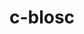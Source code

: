 ---
title: "c-blosc"
layout: cache
categories: [package, v0.18.1]
meta: {"versions": ["1.21.1"], "compilers": ["gcc@=7.3.1", "gcc@=7.5.0"], "oss": ["amzn2", "ubuntu18.04"], "platforms": ["linux"], "targets": ["aarch64", "graviton2", "x86_64", "x86_64_v3", "x86_64_v4"], "stacks": ["aws-ahug", "aws-ahug-aarch64", "aws-isc", "aws-isc-aarch64", "data-vis-sdk", "e4s", "root"], "num_specs": 6, "num_specs_by_stack": {"e4s": 1, "root": 6, "aws-isc": 2, "aws-ahug": 2, "aws-isc-aarch64": 2, "aws-ahug-aarch64": 2, "data-vis-sdk": 1}}
spec_details: [{"hash": "pt66zrrszxvzkg3p6tf5rkk4sfcrgisz", "compiler": "gcc@=7.5.0", "versions": ["1.21.1"], "os": "ubuntu18.04", "platform": "linux", "target": "x86_64", "variants": ["+avx2", "build_type=RelWithDebInfo", "~ipo"], "stacks": ["e4s", "root"], "size": "-", "tarball": "https://binaries.spack.io/releases/v0.18.1/build_cache/linux-ubuntu18.04-x86_64/gcc-7.5.0/c-blosc-1.21.1/linux-ubuntu18.04-x86_64-gcc-7.5.0-c-blosc-1.21.1-pt66zrrszxvzkg3p6tf5rkk4sfcrgisz.spack"}, {"hash": "ciivb24fcayklj6jona46lxcwnbf4txi", "compiler": "gcc@=7.3.1", "versions": ["1.21.1"], "os": "amzn2", "platform": "linux", "target": "x86_64_v4", "variants": ["+avx2", "build_type=RelWithDebInfo", "~ipo"], "stacks": ["root", "aws-isc", "aws-ahug"], "size": "-", "tarball": "https://binaries.spack.io/releases/v0.18.1/build_cache/linux-amzn2-x86_64_v4/gcc-7.3.1/c-blosc-1.21.1/linux-amzn2-x86_64_v4-gcc-7.3.1-c-blosc-1.21.1-ciivb24fcayklj6jona46lxcwnbf4txi.spack"}, {"hash": "vcso6ddxqmuglxr6wiwc22uazhybdeff", "compiler": "gcc@=7.3.1", "versions": ["1.21.1"], "os": "amzn2", "platform": "linux", "target": "x86_64_v3", "variants": ["+avx2", "build_type=RelWithDebInfo", "~ipo"], "stacks": ["root", "aws-isc", "aws-ahug"], "size": "-", "tarball": "https://binaries.spack.io/releases/v0.18.1/build_cache/linux-amzn2-x86_64_v3/gcc-7.3.1/c-blosc-1.21.1/linux-amzn2-x86_64_v3-gcc-7.3.1-c-blosc-1.21.1-vcso6ddxqmuglxr6wiwc22uazhybdeff.spack"}, {"hash": "z5hosbdacgfyyxnzwcbwt2ciqadj3qhp", "compiler": "gcc@=7.3.1", "versions": ["1.21.1"], "os": "amzn2", "platform": "linux", "target": "graviton2", "variants": ["+avx2", "build_type=RelWithDebInfo", "~ipo"], "stacks": ["root", "aws-isc-aarch64", "aws-ahug-aarch64"], "size": "-", "tarball": "https://binaries.spack.io/releases/v0.18.1/build_cache/linux-amzn2-graviton2/gcc-7.3.1/c-blosc-1.21.1/linux-amzn2-graviton2-gcc-7.3.1-c-blosc-1.21.1-z5hosbdacgfyyxnzwcbwt2ciqadj3qhp.spack"}, {"hash": "du5enzzx6kfdlpwnkwalkbrasbi6n6hs", "compiler": "gcc@=7.3.1", "versions": ["1.21.1"], "os": "amzn2", "platform": "linux", "target": "aarch64", "variants": ["+avx2", "build_type=RelWithDebInfo", "~ipo"], "stacks": ["root", "aws-isc-aarch64", "aws-ahug-aarch64"], "size": "-", "tarball": "https://binaries.spack.io/releases/v0.18.1/build_cache/linux-amzn2-aarch64/gcc-7.3.1/c-blosc-1.21.1/linux-amzn2-aarch64-gcc-7.3.1-c-blosc-1.21.1-du5enzzx6kfdlpwnkwalkbrasbi6n6hs.spack"}, {"hash": "sv3upeqsgcjw4ads7i23giwgop3tfvop", "compiler": "gcc@=7.5.0", "versions": ["1.21.1"], "os": "ubuntu18.04", "platform": "linux", "target": "x86_64", "variants": ["+avx2", "build_type=RelWithDebInfo", "~ipo"], "stacks": ["data-vis-sdk", "root"], "size": "-", "tarball": "https://binaries.spack.io/releases/v0.18.1/build_cache/linux-ubuntu18.04-x86_64/gcc-7.5.0/c-blosc-1.21.1/linux-ubuntu18.04-x86_64-gcc-7.5.0-c-blosc-1.21.1-sv3upeqsgcjw4ads7i23giwgop3tfvop.spack"}]
---
